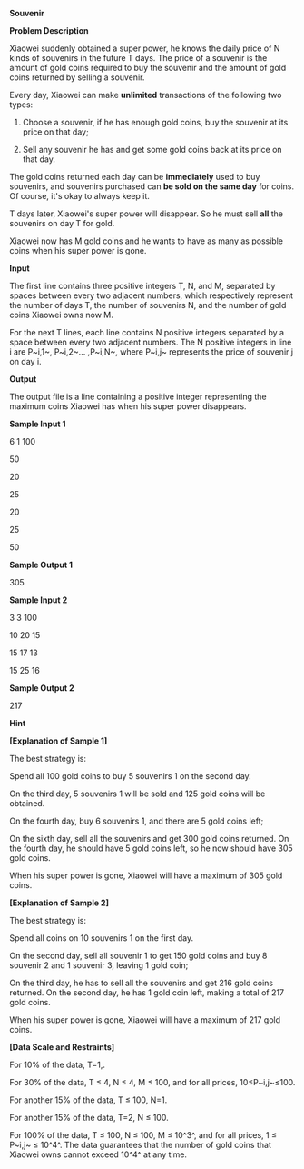 **Souvenir**

**Problem Description**

Xiaowei suddenly obtained a super power, he knows the daily price of N kinds of souvenirs in the future T days. The price of a souvenir is the amount of gold coins required to buy the souvenir and the amount of gold coins returned by selling a souvenir.

Every day, Xiaowei can make **unlimited** transactions of the following two types:

1.  Choose a souvenir, if he has enough gold coins, buy the souvenir at its price on that day;

2.  Sell any souvenir he has and get some gold coins back at its price on that day.

The gold coins returned each day can be **immediately** used to buy souvenirs, and souvenirs purchased can **be sold on the same day** for coins. Of course, it's okay to always keep it.

T days later, Xiaowei's super power will disappear. So he must sell **all** the souvenirs on day T for gold.

Xiaowei now has M gold coins and he wants to have as many as possible coins when his super power is gone.

**Input**

The first line contains three positive integers T, N, and M, separated by spaces between every two adjacent numbers, which respectively represent the number of days T, the number of souvenirs N, and the number of gold coins Xiaowei owns now M.

For the next T lines, each line contains N positive integers separated by a space between every two adjacent numbers. The N positive integers in line i are P~i,1~, P~i,2~\... ,P~i,N~, where P~i,j~ represents the price of souvenir j on day i.

**Output**

The output file is a line containing a positive integer representing the maximum coins Xiaowei has when his super power disappears.

**Sample Input 1**

6 1 100

50

20

25

20

25

50

**Sample Output 1**

305

**Sample Input 2**

3 3 100

10 20 15

15 17 13

15 25 16

**Sample Output 2**

217

**Hint**

**\[Explanation of Sample 1\]**

The best strategy is:

Spend all 100 gold coins to buy 5 souvenirs 1 on the second day.

On the third day, 5 souvenirs 1 will be sold and 125 gold coins will be obtained.

On the fourth day, buy 6 souvenirs 1, and there are 5 gold coins left;

On the sixth day, sell all the souvenirs and get 300 gold coins returned. On the fourth day, he should have 5 gold coins left, so he now should have 305 gold coins.

When his super power is gone, Xiaowei will have a maximum of 305 gold coins.

**\[Explanation of Sample 2\]**

The best strategy is:

Spend all coins on 10 souvenirs 1 on the first day.

On the second day, sell all souvenir 1 to get 150 gold coins and buy 8 souvenir 2 and 1 souvenir 3, leaving 1 gold coin;

On the third day, he has to sell all the souvenirs and get 216 gold coins returned. On the second day, he has 1 gold coin left, making a total of 217 gold coins.

When his super power is gone, Xiaowei will have a maximum of 217 gold coins.

**\[Data Scale and Restraints\]**

For 10% of the data, T=1,.

For 30% of the data, T ≤ 4, N ≤ 4, M ≤ 100, and for all prices, 10≤P~i,j~≤100.

For another 15% of the data, T ≤ 100, N=1.

For another 15% of the data, T=2, N ≤ 100.

For 100% of the data, T ≤ 100, N ≤ 100, M ≤ 10^3^, and for all prices, 1 ≤ P~i,j~ ≤ 10^4^. The data guarantees that the number of gold coins that Xiaowei owns cannot exceed 10^4^ at any time.
